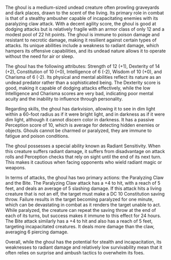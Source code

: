 The ghoul is a medium-sized undead creature often prowling graveyards and dark places, drawn to the scent of the living. Its primary role in combat is that of a stealthy ambusher capable of incapacitating enemies with its paralyzing claw attack. With a decent agility score, the ghoul is good at dodging attacks but is relatively fragile with an armor class of only 12 and a modest pool of 22 hit points. The ghoul is immune to poison damage and resistant to necrotic damage, making it resilient against certain types of attacks. Its unique abilities include a weakness to radiant damage, which hampers its offensive capabilities, and its undead nature allows it to operate without the need for air or sleep.

The ghoul has the following attributes: Strength of 12 (+1), Dexterity of 14 (+2), Constitution of 10 (+0), Intelligence of 6 (-2), Wisdom of 10 (+0), and Charisma of 6 (-2). Its physical and mental abilities reflect its nature as an undead predator rather than a sophisticated being. The Dexterity score is good, making it capable of dodging attacks effectively, while the low Intelligence and Charisma scores are very bad, indicating poor mental acuity and the inability to influence through personality. 

Regarding skills, the ghoul has darkvision, allowing it to see in dim light within a 60-foot radius as if it were bright light, and in darkness as if it were dim light, although it cannot discern color in darkness. It has a passive Perception score of 10, which is average for detecting hidden enemies or objects. Ghouls cannot be charmed or paralyzed, they are immune to fatigue and poison conditions.

The ghoul possesses a special ability known as Radiant Sensitivity. When this creature suffers radiant damage, it suffers from disadvantage on attack rolls and Perception checks that rely on sight until the end of its next turn. This makes it cautious when facing opponents who wield radiant magic or weapons.

In terms of attacks, the ghoul has two primary actions: the Paralyzing Claw and the Bite. The Paralyzing Claw attack has a +4 to hit, with a reach of 5 feet, and deals an average of 5 slashing damage. If this attack hits a living creature that is not an elf, the target must make a DC 10 Constitution saving throw. Failure results in the target becoming paralyzed for one minute, which can be devastating in combat as it renders the target unable to act. While paralyzed, the creature can repeat the saving throw at the end of each of its turns, but success makes it immune to this effect for 24 hours. The Bite attack similarly has a +4 to hit and also has a reach of 5 feet, targeting incapacitated creatures. It deals more damage than the claw, averaging 6 piercing damage. 

Overall, while the ghoul has the potential for stealth and incapacitation, its weaknesses to radiant damage and relatively low survivability mean that it often relies on surprise and ambush tactics to overwhelm its foes.